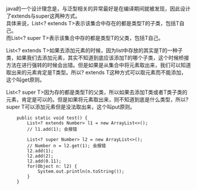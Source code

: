 java的一个设计理念是，与泛型相关的异常最好是在编译期间就被发现，因此设计了extends与super这两种方式。  
具体来说，List<? extends T>表示该集合中存在的都是类型T的子类，包括T自己。  
而List<? super T>表示该集合中存的都是类型T的父类，包括T自己。  

List<? extends T>如果去添加元素的时候，因为list中存放的其实是T的一种子类，如果我们去添加元素，其实不知道到底应该添加T的哪个子类，这个时候桥接方法在进行强转的时候会出错。但是如果是从集合中将元素取出来，我们可以知道取出来的元素肯定是T类型。所以? extends T这种方式可以取元素而不能添加，这个叫get原则。  

List<? super T>因为存的都是类型T的父类，所以如果去添加T类或者T类子类的元素，肯定是可以的。但是如果将元素取出来，则不知道到底是什么类型，所以? super T可以添加元素但是没法取出来，这个叫put原则。  

```
    public static void test() {
        List<? extends Number> l1 = new ArrayList<>();
        // l1.add(1); 会报错

        List<? super Number> l2 = new ArrayList<>();
        // Number n = l2.get(1); 会报错
        l2.add(1);
        l2.add(2);
        l2.add(0.11);
        for(Object n: l2) {
            System.out.println(n.toString());
        }
    }
```  
